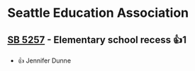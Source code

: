 # Seattle Education Association

## [SB 5257](/bill/2023-24/sb/5257/) - Elementary school recess 👍1  
* 👍 Jennifer Dunne
